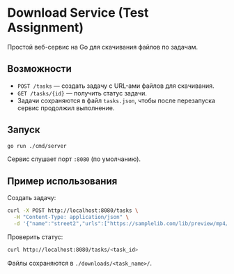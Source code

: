 # Download Service (Test Assignment)

Простой веб-сервис на Go для скачивания файлов по задачам.

## Возможности
- `POST /tasks` — создать задачу с URL-ами файлов для скачивания.
- `GET /tasks/{id}` — получить статус задачи.
- Задачи сохраняются в файл `tasks.json`, чтобы после перезапуска сервис продолжил выполнение.

## Запуск
```bash
go run ./cmd/server
```

Сервис слушает порт `:8080` (по умолчанию).

## Пример использования
Создать задачу:
```bash
curl -X POST http://localhost:8080/tasks \
  -H "Content-Type: application/json" \
  -d '{"name":"street2","urls":["https://samplelib.com/lib/preview/mp4/sample-30s.mp4"]}'
```

Проверить статус:
```bash
curl http://localhost:8080/tasks/<task_id>
```

Файлы сохраняются в `./downloads/<task_name>/`.
